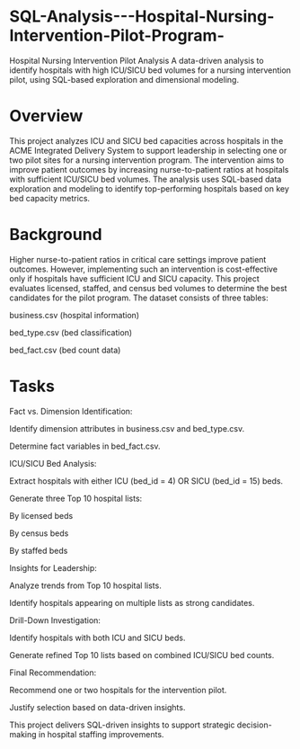 # SQL-Analysis---Hospital-Nursing-Intervention-Pilot-Program-
Hospital Nursing Intervention Pilot Analysis A data-driven analysis to identify hospitals with high ICU/SICU bed volumes for a nursing intervention pilot, using SQL-based exploration and dimensional modeling.

# Overview

This project analyzes ICU and SICU bed capacities across hospitals in the ACME Integrated Delivery System to support leadership in selecting one or two pilot sites for a nursing intervention program. The intervention aims to improve patient outcomes by increasing nurse-to-patient ratios at hospitals with sufficient ICU/SICU bed volumes. The analysis uses SQL-based data exploration and modeling to identify top-performing hospitals based on key bed capacity metrics.

# Background

Higher nurse-to-patient ratios in critical care settings improve patient outcomes. However, implementing such an intervention is cost-effective only if hospitals have sufficient ICU and SICU capacity. This project evaluates licensed, staffed, and census bed volumes to determine the best candidates for the pilot program. The dataset consists of three tables:

business.csv (hospital information)

bed_type.csv (bed classification)

bed_fact.csv (bed count data)

# Tasks

Fact vs. Dimension Identification:

Identify dimension attributes in business.csv and bed_type.csv.

Determine fact variables in bed_fact.csv.

ICU/SICU Bed Analysis:

Extract hospitals with either ICU (bed_id = 4) OR SICU (bed_id = 15) beds.

Generate three Top 10 hospital lists:

By licensed beds

By census beds

By staffed beds

Insights for Leadership:

Analyze trends from Top 10 hospital lists.

Identify hospitals appearing on multiple lists as strong candidates.

Drill-Down Investigation:

Identify hospitals with both ICU and SICU beds.

Generate refined Top 10 lists based on combined ICU/SICU bed counts.

Final Recommendation:

Recommend one or two hospitals for the intervention pilot.

Justify selection based on data-driven insights.

This project delivers SQL-driven insights to support strategic decision-making in hospital staffing improvements.

